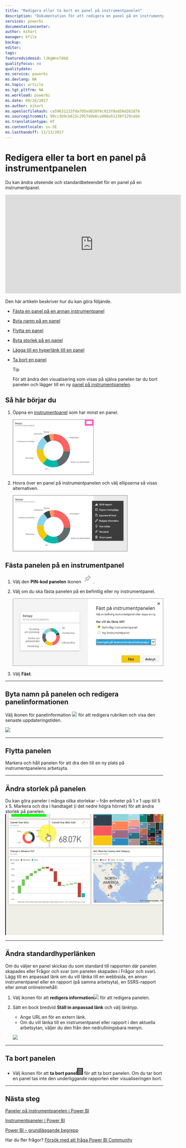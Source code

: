 ```yaml
---
title: "Redigera eller ta bort en panel på instrumentpanelen"
description: "Dokumentation för att redigera en panel på en instrumentpanel – ändra storlek, flytta, byta namn, fästa, ta bort, lägga till hyperlänk."
services: powerbi
documentationcenter: 
author: mihart
manager: kfile
backup: 
editor: 
tags: 
featuredvideoid: lJKgWnvl6bQ
qualityfocus: no
qualitydate: 
ms.service: powerbi
ms.devlang: NA
ms.topic: article
ms.tgt_pltfrm: NA
ms.workload: powerbi
ms.date: 09/26/2017
ms.author: mihart
ms.openlocfilehash: ca59631223fda705ed828f6c923f0ad58d262d76
ms.sourcegitcommit: 99cc3b9cb615c2957dde6ca908a51238f129cebb
ms.translationtype: HT
ms.contentlocale: sv-SE
ms.lasthandoff: 11/13/2017
---
```

# <a name="edit-or-remove-a-dashboard-tile"></a>Redigera eller ta bort en panel på instrumentpanelen
Du kan ändra utseende och standardbeteendet för en panel på en instrumentpanel.

<iframe width="560" height="315" src="https://www.youtube.com/embed/lJKgWnvl6bQ" frameborder="0" allowfullscreen></iframe>

Den här artikeln beskriver hur du kan göra följande.

* [Fästa en panel på en annan instrumentpanel](#different)
* [Byta namn på en panel](#rename)
* [Flytta en panel](#move)
* [Byta storlek på en panel](#resize)
* [Lägga till en hyperlänk till en panel](#hyperlink)
* [Ta bort en panel](#delete)
  
  > [!TIP]
  > För att ändra den visualisering som visas på själva panelen tar du bort panelen och lägger till en ny [panel på instrumentpanelen](service-dashboard-tiles.md).
  > 
  > 

## <a name="how-to-begin"></a>Så här börjar du
1. Öppna en [instrumentpanel](service-dashboards.md) som har minst en panel. 
   
   ![](media/service-dashboard-edit-tile/power-bi-tile.png)
2. Hovra över en panel på instrumentpanelen och välj ellipserna så visas alternativen.
   
   ![](media/service-dashboard-edit-tile/power-bi-tile-menu-new.png)

<a name="different"></a>

## <a name="pin-the-tile-to-a-dashboard"></a>Fästa panelen på en instrumentpanel
1. Välj den **PIN-kod panelen** ikonen ![](media/service-dashboard-edit-tile/pinnooutline.png) .
2. Välj om du ska fästa panelen på en befintlig eller ny instrumentpanel. 
   
   ![](media/service-dashboard-edit-tile/pbi_pintoanotherdash.png)
3. Välj **Fäst**.

- - -
<a name="rename"></a>

## <a name="rename-the-tile-and-edit-tile-details"></a>Byta namn på panelen och redigera panelinformationen
Välj ikonen för panelinformation ![](media/service-dashboard-edit-tile/pbi_nancy_pencilicon.png) för att redigera rubriken och visa den senaste uppdateringstiden.

![](media/service-dashboard-edit-tile/power-bi-tile-details.png)

- - -
<a name="move"></a>

## <a name="move-the-tile"></a>Flytta panelen
Markera och håll panelen för att dra den till en ny plats på instrumentpanelens arbetsyta.

- - -
<a name="resize"></a>

## <a name="resize-the-tile"></a>Ändra storlek på panelen
Du kan göra paneler i många olika storlekar – från enheter på 1 x 1 upp till 5 x 5. Markera och dra i handtaget (i det nedre högra hörnet) för att ändra storlek på panelen.
    ![](media/service-dashboard-edit-tile/pbigif_resizetile4.gif)

- - -
<a name="hyperlink"></a>

## <a name="change-the-default-hyperlink"></a>Ändra standardhyperlänken
Om du väljer en panel skickas du som standard till rapporten där panelen skapades eller Frågor och svar (om panelen skapades i Frågor och svar). Lägg till en anpassad länk om du vill länka till en webbsida, en annan instrumentpanel eller en rapport (på samma arbetsyta), en SSRS-rapport eller annat onlineinnehåll:

1. Välj ikonen för att **redigera information**![](media/service-dashboard-edit-tile/pbi_nancy_pencilicon.png) för att redigera panelen.
2. Sätt en bock bredvid **Ställ in anpassad länk** och välj länktyp.    
   
   * Ange URL:en för en extern länk.     
   * Om du vill länka till en instrumentpanel eller rapport i den aktuella arbetsytan, väljer du den från den nedrullningsbara menyn.
   
   ![](media/service-dashboard-edit-tile/power-bi-set-custom-link.png)

- - -
<a name="delete"></a>

## <a name="delete-the-tile"></a>Ta bort panelen
* Välj ikonen för att **ta bort panel**![](media/service-dashboard-edit-tile/power-bi-delete-tile-icon.png) för att ta bort panelen. Om du tar bort en panel tas inte den underliggande rapporten eller visualiseringen bort.

- - -
## <a name="next-steps"></a>Nästa steg
[Paneler på instrumentpanelen i Power BI](service-dashboard-tiles.md)

[Instrumentpaneler i Power BI](service-dashboards.md)

[Power BI – grundläggande begrepp](service-basic-concepts.md)

Har du fler frågor? [Försök med att fråga Power BI Community](http://community.powerbi.com/)

